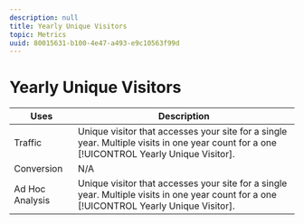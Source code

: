 ```yaml
---
description: null
title: Yearly Unique Visitors
topic: Metrics
uuid: 80015631-b100-4e47-a493-e9c10563f99d
---
```


# Yearly Unique Visitors

|  Uses  | Description  |
|---|---|
|  Traffic  |Unique visitor that accesses your site for a single year. Multiple visits in one year count for a one [!UICONTROL Yearly Unique Visitor].  |
|  Conversion  | N/A  |
|  Ad Hoc Analysis  |Unique visitor that accesses your site for a single year. Multiple visits in one year count for a one [!UICONTROL Yearly Unique Visitor].  |

